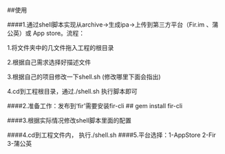 ##使用

 
####1.通过shell脚本实现从archive->生成ipa->上传到第三方平台（Fir.im 、蒲公英）或 App store。流程：
 
 1.将文件夹中的几文件拖入工程的根目录
 
 2.根据自己需求选择好描述文件
 
 3.根据自己的项目修改一下shell.sh (修改哪里下面会指出)
 
 4.cd到工程根目录，通过./shell.sh 执行脚本即可

####2.准备工作：发布到‘fir’需要安装fir-cli ## gem install fir-cli

####3.根据实际情况修改shell脚本里面的配置

####4.cd到工程文件内， 执行./shell.sh
####5.平台选择：1-AppStore 2-Fir 3-蒲公英